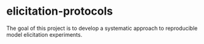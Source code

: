 # elicitation-protocols
The goal of this project is to develop a systematic approach to reproducible model elicitation experiments.
